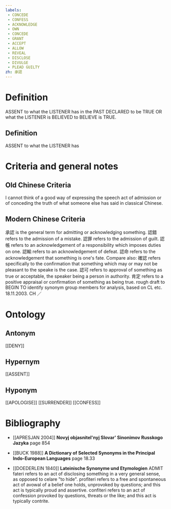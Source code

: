 ```yaml
---
labels: 
 - CONCEDE
 - CONFESS
 - ACKNOWLEDGE
 - OWN
 - CONCEDE
 - GRANT
 - ACCEPT
 - ALLOW
 - REVEAL
 - DISCLOSE
 - DIVULGE
 - PLEAD GUILTY
zh: 承認
---
```


# Definition
ASSENT to what the LISTENER has in the PAST DECLARED to be TRUE OR what the LISTENER is BELIEVED to BELIEVE is TRUE.
## Definition
ASSENT to what the LISTENER has
# Criteria and general notes
## Old Chinese Criteria
I cannot think of a good way of expressing the speech act of admission or of conceding the truth of what someone else has said in classical Chinese.
## Modern Chinese Criteria
承認 is the general term for admitting or acknowledging something.
認錯 refers to the admission of a mistake.
認罪 refers to the admission of guilt.
認帳 refers to an acknowledgement of a responsibility which imposes duties on one.
認輸 refers to an acknowledgement of defeat.
認命 refers to the acknowledgement that something is one's fate.
Compare also:
確認 refers specifically to the confirmation that something which may or may not be pleasant to the speake is the case.
認可 refers to approval of something as true or acceptable, the speaker being a person in authority.
肯定 refers to a positive appraisal or confirmation of something as being true.
rough draft to BEGIN TO identify synonym group members for analysis, based on CL etc. 18.11.2003. CH ／
# Ontology

## Antonym
[[DENY]]
## Hypernym
[[ASSENT]]
## Hyponym
[[APOLOGISE]]
[[SURRENDER]]
[[CONFESS]]
# Bibliography
- [[APRESJAN 2004]]
**Novyj objasnitel'nyj Slovar' Sinonimov Russkogo Jazyka** page 854

- [[BUCK 1988]]
**A Dictionary of Selected Synonyms in the Principal Indo-European Languages** page 18.33

- [[DOEDERLEIN 1840]]
**Lateinische Synonyme und Etymologien** 
ADMIT
fateri refers to an act of disclosing something in a very general sense, as opposed to celare "to hide".
profiteri refers to a free and spontaneous act of avowal of a belief one holds, unprovoked by questions; and this act is typically proud and assertive.
confiteri refers to an act of confession provoked by questions, threats or the like; and this act is typically contrite.